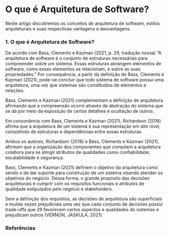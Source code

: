 # O que é Arquitetura de Software?

Neste artigo discutiremos os conceitos de arquitetura de software, estilos arquiteturais e suas respectivas vantagens e desvantagens.

### 1. O que é Arquitetura de Software?

De acordo com Bass, Clements e Kazman (2021, p. 29, tradução nossa) “A arquitetura de software é o conjunto de estruturas necessárias para compreender sobre um sistema. Essas estruturas abrangem elementos de software, como esses elementos se relacionam, e sobre as suas propriedades.” Por consequência, a partir da definição de Bass, Clements e Kazman (2021), pode-se concluir que todo sistema de software possui uma arquitetura, uma vez que sistemas são constituídos de elementos e relações.&#x20;

Bass, Clements e Kazman (2021) complementam a definição de arquitetura afirmando que a compreensão ocorre através da abstração do sistema que se dá por meio da exposição de certos detalhes e ocultação de outros.&#x20;

Em consonância com Bass, Clements e Kazman (2021), Richardson (2018) afirma que a arquitetura de um sistema é sua representação em alto nível, consistindo de estruturas e dependências entre essas estruturas.&#x20;

Ambos os autores, Richardson (2018) e Bass, Clements e Kazman (2021), afirmam que a organização dos componentes que compõem a arquitetura colabora para se atingir atributos de qualidades como confiabilidade, escalabilidade e segurança.&#x20;

Bass, Clements e Kazman (2021) definem o objetivo da arquitetura como sendo o de dar suporte para construção de um sistema visando atender os objetivos do negócio. Dessa forma, o grande propósito das decisões arquiteturais é cumprir com os requisitos funcionais e atributos de qualidade estipulados pelo negócio e stakeholders.&#x20;

Sem a definição dos requisitos, as decisões de arquitetura são superficiais e muitas vezes prejudiciais uma vez que cada conjunto de decisões possui trade-offs que 29 favorecem certos aspectos e qualidades do sistemas e prejudicam outros (VERNON, JASKULA, 2021).



### Referências
